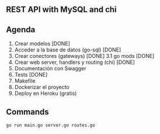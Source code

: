 ## REST API with MySQL and chi 

## Agenda

1. Crear modelos [DONE]
2. Acceder a la base de datos (go-sql) [DONE]
3. Crear conectores (gateways) [DONE] 3.1 go mods [DONE]
4. Crear web server, handlers y routing (chi) [DONE]
5. Documentación con Swagger
6. Tests [DONE]
7. Makefile
8. Dockerizar el proyecto
9. Deploy en Heroku (gratis)

## Commands
```
go run main.go server.go routes.go
```